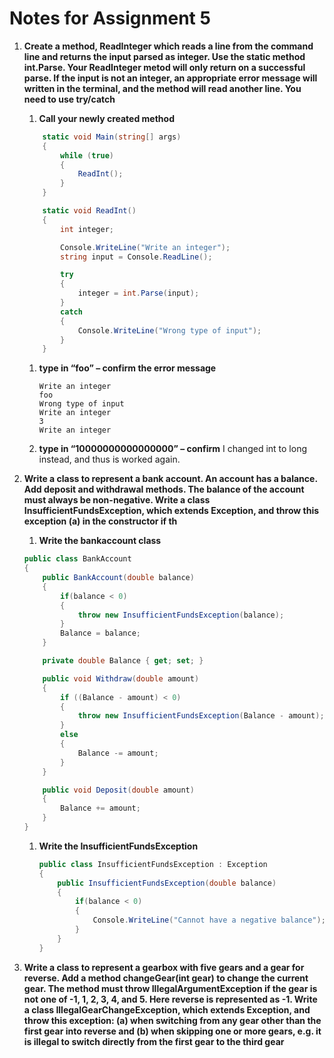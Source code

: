 ﻿# Notes for Assignment 5

1. **Create a method, ReadInteger which reads a line from the command line and returns the input parsed as integer. Use the static method int.Parse. Your ReadInteger metod will only return on a successful parse. If the input is not an integer, an appropriate error message will written in the terminal, and the method will read another line. You need to use try/catch** 

    1. **Call your newly created method**

    ```csharp
        static void Main(string[] args)
        {
            while (true)
            {
                ReadInt();
            }
        }

        static void ReadInt()
        { 
            int integer;

            Console.WriteLine("Write an integer");
            string input = Console.ReadLine();

            try
            {
                integer = int.Parse(input);
            }
            catch
            {
                Console.WriteLine("Wrong type of input");
            }
        }
    ```

    1. **type in “foo” – confirm the error message**
        ```console
        Write an integer
        foo
        Wrong type of input
        Write an integer
        3
        Write an integer
        ```
    1. **type in “10000000000000000” – confirm**
        I changed int to long instead, and thus is worked again.

1. **Write a class to represent a bank account. An account has a balance. Add deposit and withdrawal methods. The balance of the account must always be non-negative. Write a class InsufficientFundsException, which extends Exception, and throw this exception (a) in the constructor if th**   

    1. **Write the bankaccount class**
    ```csharp
    public class BankAccount
    {
        public BankAccount(double balance)
        {
            if(balance < 0)
            {
                throw new InsufficientFundsException(balance);
            }
            Balance = balance;
        }

        private double Balance { get; set; }

        public void Withdraw(double amount)
        {
            if ((Balance - amount) < 0)
            {
                throw new InsufficientFundsException(Balance - amount);
            }
            else
            {
                Balance -= amount;
            }
        }

        public void Deposit(double amount)
        {
            Balance += amount;
        }
    }
    ```
    1. **Write the InsufficientFundsException**
        ```csharp
        public class InsufficientFundsException : Exception
        {
            public InsufficientFundsException(double balance)
            {
                if(balance < 0)
                {
                    Console.WriteLine("Cannot have a negative balance");
                }
            }
        }
        ```
1. **Write a class to represent a gearbox with five gears and a gear for reverse. Add a method changeGear(int gear) to change the current gear. The method must throw IllegalArgumentException if the gear is not one of -1, 1, 2, 3, 4, and 5. Here reverse is represented as -1. Write a class IllegalGearChangeException, which extends Exception, and throw this exception: (a) when switching from any gear other than the first gear into reverse and (b) when skipping one or more gears, e.g. it is illegal to switch directly from the first gear to the third gear**